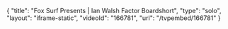 {
    "title": "Fox Surf Presents | Ian Walsh Factor Boardshort",
    "type": "solo",
    "layout": "iframe-static",
    "videoId": "166781",
    "url": "\/tvpembed\/166781"
}